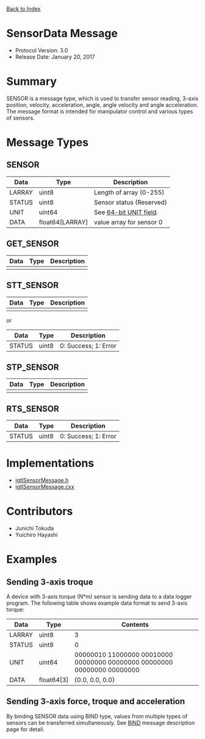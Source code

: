 [Back to Index](/Documents/Protocol/index.md)

SensorData Message
==================

- Protocol Version: 3.0
- Release Date: January 20, 2017

Summary
=======

SENSOR is a message type, which is used to transfer sensor reading, 3-axis
position, velocity, acceleration, angle, angle velocity and angle acceleration.
The message format is intended for manipulator control and various types of
sensors.

Message Types
===================

SENSOR
-------------------

 Data         | Type           | Description
--------------|----------------|-------------------------------------------------
 LARRAY       | uint8          | Length of array (0-255)
 STATUS       | uint8          | Sensor status (Reserved)
 UNIT         | uint64         | See [64-bit UNIT field](unit.md).
 DATA         | float64[LARRAY]| value array for sensor 0


GET_SENSOR
-------------------

 Data         | Type          | Description
--------------|---------------|-------------------------------------------------
              |               |


STT_SENSOR
-------------------

 Data         | Type          | Description
--------------|---------------|-------------------------------------------------
              |               |

or 

 Data         | Type          | Description
--------------|---------------|-------------------------------------------------
 STATUS       | uint8         | 0: Success; 1: Error


STP_SENSOR
-------------------

 Data         | Type          | Description
--------------|---------------|-------------------------------------------------
              |               |


RTS_SENSOR
-------------------

 Data         | Type          | Description
--------------|---------------|-------------------------------------------------
 STATUS       | uint8         | 0: Success; 1: Error


Implementations
===================

* [igtlSensorMessage.h](/Source/igtlSensorMessage.h)
* [igtlSensorMessage.cxx](/Source/igtlSensorMessage.cxx)

Contributors
===================

* Junichi Tokuda
* Yuichiro Hayashi

Examples
===================

Sending 3-axis troque
---------------------

A device with 3-axis torque (N\*m) sensor is sending data to a data logger
program. The following table shows example data format to send 3-axis torque:

 Data         | Type          | Contents
--------------|---------------|-------------------------------------------------
 LARRAY       | uint8         | 3
 STATUS       | uint8         | 0
 UNIT         | uint64        | 00000010 11000000 00010000 00000000 00000000 00000000 00000000 00000000
 DATA         | float64[3]    | {0.0, 0.0, 0.0}


Sending 3-axis force, troque and acceleration
---------------------------------------------

By binding SENSOR data using BIND type, values from multiple types of sensors
can be transferred simultaneously. See [BIND](bind.md) message description page
for detail.









